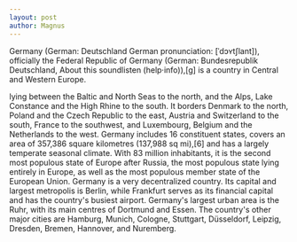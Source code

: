 ```yaml
---
layout: post
author: Magnus
---
```

Germany (German: Deutschland German pronunciation: [ˈdɔʏtʃlant]), officially the Federal Republic of Germany (German: Bundesrepublik Deutschland, About this soundlisten (help·info)),[g] is a country in Central and Western Europe. 

lying between the Baltic and North Seas to the north, and the Alps, Lake Constance and the High Rhine to the south. It borders Denmark to the north, Poland and the Czech Republic to the east, Austria and Switzerland to the south, France to the southwest, and Luxembourg, Belgium and the Netherlands to the west.
Germany includes 16 constituent states, covers an area of 357,386 square kilometres (137,988 sq mi),[6] and has a largely temperate seasonal climate. With 83 million inhabitants, it is the second most populous state of Europe after Russia, the most populous state lying entirely in Europe, as well as the most populous member state of the European Union. Germany is a very decentralized country. Its capital and largest metropolis is Berlin, while Frankfurt serves as its financial capital and has the country's busiest airport. Germany's largest urban area is the Ruhr, with its main centres of Dortmund and Essen. The country's other major cities are Hamburg, Munich, Cologne, Stuttgart, Düsseldorf, Leipzig, Dresden, Bremen, Hannover, and Nuremberg.